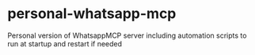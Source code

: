 # personal-whatsapp-mcp
Personal version of WhatsappMCP server including automation scripts to run at startup and restart if needed
